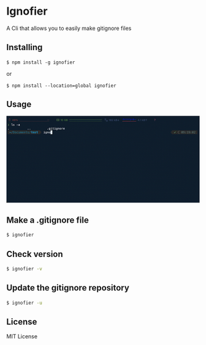 # Ignofier

A Cli that allows you to easily make gitignore files

## Installing

```
$ npm install -g ignofier
```

or

```
$ npm install --location=global ignofier
```

## Usage

![Gif Image](https://raw.githubusercontent.com/sujang958/ignofier/main/using.gif)

## Make a .gitignore file

```sh
$ ignofier
```

## Check version

```sh
$ ignofier -v
```

## Update the gitignore repository

```sh
$ ignofier -u
```

## License

MIT License
